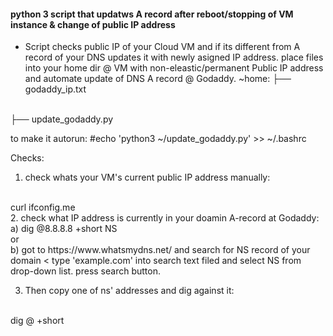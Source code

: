 #### python 3 script that updatws A record after reboot/stopping of VM instance & change of public IP address

* Script checks public IP of your Cloud VM and if its different from A record of your DNS updates it with newly asigned IP address.
 place files into your home dir @ VM with non-eleastic/permanent Public IP address and automate update of DNS A record @ Godaddy.
~home:
├── godaddy_ip.txt
</br>
├── update_godaddy.py


to make it autorun:
    #echo 'python3 ~/update_godaddy.py' >> ~/.bashrc



Checks:
1. check whats your VM's current public IP address manually:
</br>    
    curl ifconfig.me
 </br>   
2. check what IP address is currently in your doamin A-record at Godaddy:
a) dig @8.8.8.8 +short NS <domain.com> 
</br>
or
</br>
b) got to https://www.whatsmydns.net/ and search for NS record of your domain < type 'example.com' into search text filed and select NS from drop-down list. press search button. 

3. Then copy one of ns' addresses and dig against it:
 </br>   
    dig @<one-of-your-domain's NS'es> +short <your-domain-name->

